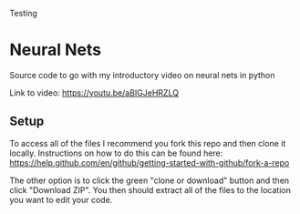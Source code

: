 Testing

# Neural Nets
Source code to go with my introductory video on neural nets in python

Link to video: https://youtu.be/aBIGJeHRZLQ

## Setup

To access all of the files I recommend you fork this repo and then clone it locally. Instructions on how to do this can be found here: https://help.github.com/en/github/getting-started-with-github/fork-a-repo

The other option is to click the green "clone or download" button and then click "Download ZIP". You then should extract all of the files to the location you want to edit your code.
